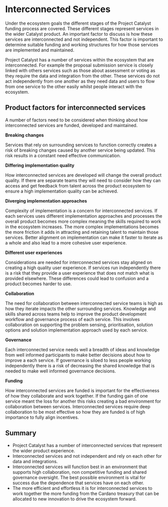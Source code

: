 # Interconnected Services

Under the ecosystem goals the different stages of the Project Catalyst funding process are covered. These different stages represent services in the wider Catalyst product. An important factor to discuss is how these services are interconnected and not independent. This factor is important to determine suitable funding and working structures for how those services are implemented and maintained.

Project Catalyst has a number of services within the ecosystem that are interconnected. For example the proposal submission service is closely linked with others services such as those about assessment or voting as they require the data and integration from the other. These services do not act independently from one another as they need data and users to flow from one service to the other easily whilst people interact with the ecosystem.

## Product factors for interconnected services

A number of factors need to be considered when thinking about how interconnected services are funded, developed and maintained.

**Breaking changes**

Services that rely on surrounding services to function correctly creates a risk of breaking changes caused by another service being updated. This risk results in a constant need effective communication.

**Differing implementation quality**

How interconnected services are developed will change the overall product quality. If there are separate teams they will need to consider how they can access and get feedback from talent across the product ecosystem to ensure a high implementation quality can be achieved.

**Diverging implementation approaches**

Complexity of implementation is a concern for interconnected services. If each services uses different implementation approaches and processes the overall product becomes more complex meaning the skills required to work in the ecosystem increases. The more complex implementations becomes the more friction it adds in attracting and retaining talent to maintain those services. Better alignment on implementation can make it faster to iterate as a whole and also lead to a more cohesive user experience.

**Different user experiences**

Considerations are needed for interconnected services stay aligned on creating a high quality user experience. If services run independently there is a risk that they provide a user experience that does not match what is provided elsewhere. These differences could lead to confusion and a product becomes harder to use.

**Collaboration**

The need for collaboration between interconnected service teams is high as how they iterate impacts the other surrounding services. Knowledge and skills shared across teams help to improve the product development workflow and governance process of each service. This involves collaboration on supporting the problem sensing, prioritisation, solution options and solution implementation approach used by each service.

**Governance**

Each interconnected service needs well a breadth of ideas and knowledge from well informed participants to make better decisions about how to improve a each service. If governance is siloed to less people working independently there is a risk of decreasing the shared knowledge that is needed to make well informed governance decisions.

**Funding**

How interconnected services are funded is important for the effectiveness of how they collaborate and work together. If the funding gain of one service meant the loss for another this risks creating a bad environment for collaboration between services. Interconnected services require deep collaboration to be most effective so how they are funded is of high importance to fully align incentives.

## Summary

* Project Catalyst has a number of interconnected services that represent the wider product experience.
* Interconnected services and not independent and rely on each other for data and integrations.
* Interconnected services will function best in an environment that supports high collaboration, non competitive funding and shared governance oversight. The best possible environment is vital for success due the dependence that services have on each other.
* The more efficient and effortless it is for interconnected services to work together the more funding from the Cardano treasury that can be allocated to new innovation to drive the ecosystem forward.
